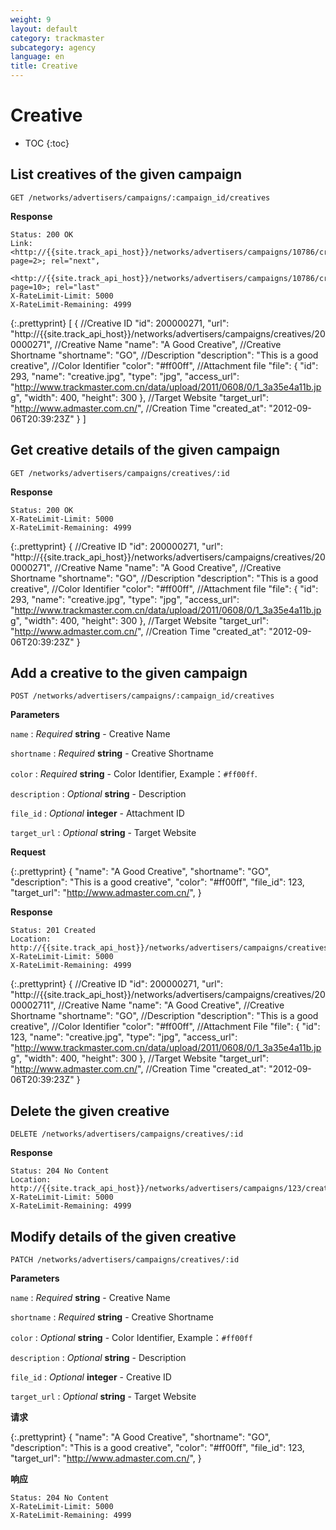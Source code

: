 ```yaml
---
weight: 9
layout: default
category: trackmaster
subcategory: agency
language: en
title: Creative
---
```


# Creative

* TOC
{:toc}

## List creatives of the given campaign

    GET /networks/advertisers/campaigns/:campaign_id/creatives

**Response**

    Status: 200 OK
    Link: <http://{{site.track_api_host}}/networks/advertisers/campaigns/10786/creatives?page=2>; rel="next",
          <http://{{site.track_api_host}}/networks/advertisers/campaigns/10786/creatives?page=10>; rel="last"
    X-RateLimit-Limit: 5000
    X-RateLimit-Remaining: 4999

{:.prettyprint}
    [
      {
        //Creative ID
        "id": 200000271,
        "url": "http://{{site.track_api_host}}/networks/advertisers/campaigns/creatives/200000271",
        //Creative Name
        "name": "A Good Creative",
        //Creative Shortname
        "shortname": "GO",
        //Description
        "description": "This is a good creative",
        //Color Identifier
        "color": "#ff00ff",
        //Attachment file
        "file": {
            "id": 293,
            "name": "creative.jpg",
            "type": "jpg",
            "access_url": "http://www.trackmaster.com.cn/data/upload/2011/0608/0/1_3a35e4a11b.jpg",
            "width": 400,
            "height": 300
        },
        //Target Website
        "target_url": "http://www.admaster.com.cn/",
        //Creation Time
        "created_at": "2012-09-06T20:39:23Z"
      }
    ]


## Get creative details of the given campaign

    GET /networks/advertisers/campaigns/creatives/:id

**Response**

    Status: 200 OK
    X-RateLimit-Limit: 5000
    X-RateLimit-Remaining: 4999

{:.prettyprint}
    {
        //Creative ID
        "id": 200000271,
        "url": "http://{{site.track_api_host}}/networks/advertisers/campaigns/creatives/200000271",
        //Creative Name
        "name": "A Good Creative",
        //Creative Shortname
        "shortname": "GO",
        //Description
        "description": "This is a good creative",
        //Color Identifier
        "color": "#ff00ff",
        //Attachment file
        "file": {
            "id": 293,
            "name": "creative.jpg",
            "type": "jpg",
            "access_url": "http://www.trackmaster.com.cn/data/upload/2011/0608/0/1_3a35e4a11b.jpg",
            "width": 400,
            "height": 300
        },
        //Target Website
        "target_url": "http://www.admaster.com.cn/",
        //Creation Time
        "created_at": "2012-09-06T20:39:23Z"
    }


## Add a creative to the given campaign

    POST /networks/advertisers/campaigns/:campaign_id/creatives

**Parameters**

`name`
: _Required_ **string** - Creative Name

`shortname`
: _Required_ **string** - Creative Shortname

`color`
: _Required_ **string** - Color Identifier, Example：`#ff00ff`.

`description`
: _Optional_ **string** - Description

`file_id`
: _Optional_ **integer** - Attachment ID

`target_url`
: _Optional_ **string** - Target Website

**Request**

{:.prettyprint}
    {
        "name": "A Good Creative",
        "shortname": "GO",
        "description": "This is a good creative",
        "color": "#ff00ff",
        "file_id": 123,
        "target_url": "http://www.admaster.com.cn/",
    }

**Response**

    Status: 201 Created
    Location: http://{{site.track_api_host}}/networks/advertisers/campaigns/creatives/200000271
    X-RateLimit-Limit: 5000
    X-RateLimit-Remaining: 4999

{:.prettyprint}
    {
        //Creative ID
        "id": 200000271,
        "url": "http://{{site.track_api_host}}/networks/advertisers/campaigns/creatives/2000002711",
        //Creative Name
        "name": "A Good Creative",
        //Creative Shortname
        "shortname": "GO",
        //Description
        "description": "This is a good creative",
        //Color Identifier
        "color": "#ff00ff",
        //Attachment File
        "file": {
            "id": 123,
            "name": "creative.jpg",
            "type": "jpg",
            "access_url": "http://www.trackmaster.com.cn/data/upload/2011/0608/0/1_3a35e4a11b.jpg",
            "width": 400,
            "height": 300
        },
        //Target Website
        "target_url": "http://www.admaster.com.cn/",
        //Creation Time
        "created_at": "2012-09-06T20:39:23Z"
    }

## Delete the given creative

    DELETE /networks/advertisers/campaigns/creatives/:id

**Response**

    Status: 204 No Content
    Location: http://{{site.track_api_host}}/networks/advertisers/campaigns/123/creatives
    X-RateLimit-Limit: 5000
    X-RateLimit-Remaining: 4999

## Modify details of the given creative

    PATCH /networks/advertisers/campaigns/creatives/:id

**Parameters**

`name`
: _Required_ **string** - Creative Name

`shortname`
: _Required_ **string** - Creative Shortname

`color`
: _Optional_ **string** - Color Identifier, Example：`#ff00ff`

`description`
: _Optional_ **string** - Description

`file_id`
: _Optional_ **integer** - Creative ID

`target_url`
: _Optional_ **string** - Target Website

**请求**

{:.prettyprint}
    {
        "name": "A Good Creative",
        "shortname": "GO",
        "description": "This is a good creative",
        "color": "#ff00ff",
        "file_id": 123,
        "target_url": "http://www.admaster.com.cn/",
    }

**响应**

    Status: 204 No Content
    X-RateLimit-Limit: 5000
    X-RateLimit-Remaining: 4999

